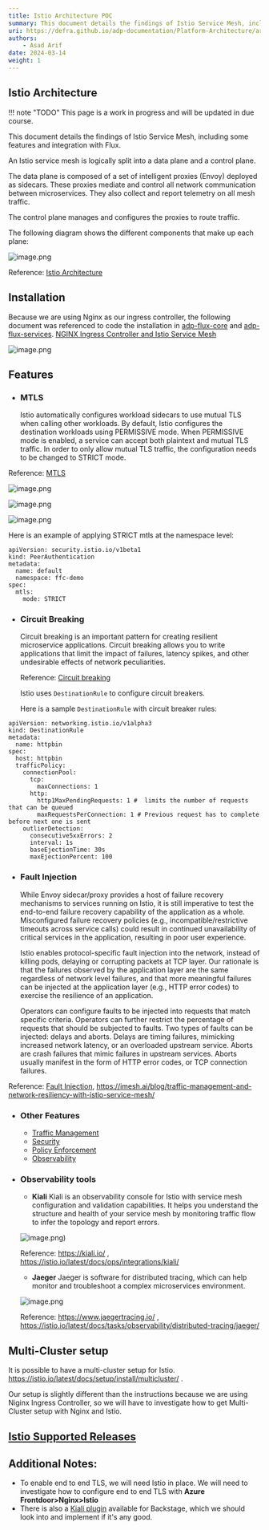 ```yaml
---
title: Istio Architecture POC
summary: This document details the findings of Istio Service Mesh, including some features and integration with Flux.   
uri: https://defra.github.io/adp-documentation/Platform-Architecture/architectural-components/istio-service-mesh-poc/
authors:
    - Asad Arif
date: 2024-03-14
weight: 1
---
```

## **Istio Architecture**

!!! note "TODO"
    This page is a work in progress and will be updated in due course.

This document details the findings of Istio Service Mesh, including some features and integration with Flux.

An Istio service mesh is logically split into a data plane and a control plane.

The data plane is composed of a set of intelligent proxies (Envoy) deployed as sidecars. These proxies mediate and control all network communication between microservices. They also collect and report telemetry on all mesh traffic.

The control plane manages and configures the proxies to route traffic.

The following diagram shows the different components that make up each plane:

![image.png](../../images/istio-architecture.png)

Reference: [Istio Architecture](https://istio.io/latest/docs/ops/deployment/architecture/)

## **Installation**

Because we are using Nginx as our ingress controller, the following document was referenced to code the installation in [adp-flux-core](https://github.com/DEFRA/adp-flux-core/compare/istio-poc?expand=1) and [adp-flux-services](https://github.com/DEFRA/adp-flux-services/compare/istio-poc?expand=1).
[NGINX Ingress Controller and Istio Service Mesh](https://docs.nginx.com/nginx-ingress-controller/tutorials/nginx-ingress-istio/)

![image.png](../../images/istio-installation.png)

## **Features**

- ### **MTLS**

  Istio automatically configures workload sidecars to use mutual TLS when calling other workloads. By default, Istio configures the destination workloads using PERMISSIVE mode. When PERMISSIVE mode is enabled, a service can accept both plaintext and mutual TLS traffic. In order to only allow mutual TLS traffic, the configuration needs to be changed to STRICT mode.

Reference: [MTLS](https://istio.io/latest/docs/tasks/security/authentication/mtls-migration/)

![image.png](../../images/istio-mutual-tls.png)

![image.png](../../images/istio-permissive-mtls.png)

![image.png](../../images/istio-strict-mtls.png)

Here is an example of applying STRICT mtls at the namespace level:

```
apiVersion: security.istio.io/v1beta1
kind: PeerAuthentication
metadata:
  name: default
  namespace: ffc-demo
spec:
  mtls:
    mode: STRICT
```

- ### **Circuit Breaking**

  Circuit breaking is an important pattern for creating resilient microservice applications. Circuit breaking allows you to write applications that limit the impact of failures, latency spikes, and other undesirable effects of network peculiarities.

  Reference: [Circuit breaking](https://istio.io/latest/docs/tasks/traffic-management/circuit-breaking/)

  Istio uses `DestinationRule` to configure circuit breakers.

  Here is a sample `DestinationRule` with circuit breaker rules:

```
apiVersion: networking.istio.io/v1alpha3
kind: DestinationRule
metadata:
  name: httpbin
spec:
  host: httpbin
  trafficPolicy:
    connectionPool:
      tcp:
        maxConnections: 1
      http:
        http1MaxPendingRequests: 1 #  limits the number of requests that can be queued
        maxRequestsPerConnection: 1 # Previous request has to complete before next one is sent
    outlierDetection:
      consecutive5xxErrors: 2
      interval: 1s
      baseEjectionTime: 30s
      maxEjectionPercent: 100
```

- ### **Fault Injection**

  While Envoy sidecar/proxy provides a host of failure recovery mechanisms to services running on Istio, it is still imperative to test the end-to-end failure recovery capability of the application as a whole. Misconfigured failure recovery policies (e.g., incompatible/restrictive timeouts across service calls) could result in continued unavailability of critical services in the application, resulting in poor user experience.

  Istio enables protocol-specific fault injection into the network, instead of killing pods, delaying or corrupting packets at TCP layer. Our rationale is that the failures observed by the application layer are the same regardless of network level failures, and that more meaningful failures can be injected at the application layer (e.g., HTTP error codes) to exercise the resilience of an application.

  Operators can configure faults to be injected into requests that match specific criteria. Operators can further restrict the percentage of requests that should be subjected to faults. Two types of faults can be injected: delays and aborts. Delays are timing failures, mimicking increased network latency, or an overloaded upstream service. Aborts are crash failures that mimic failures in upstream services. Aborts usually manifest in the form of HTTP error codes, or TCP connection failures.

Reference: [Fault Injection](https://istio.io/latest/docs/tasks/traffic-management/fault-injection/), https://imesh.ai/blog/traffic-management-and-network-resiliency-with-istio-service-mesh/

- ### **Other Features**


  - [Traffic Management](https://istio.io/latest/docs/tasks/traffic-management/)
  - [Security](https://istio.io/latest/docs/tasks/security/)
  - [Policy Enforcement](https://istio.io/latest/docs/tasks/policy-enforcement/)
  - [Observability](https://istio.io/latest/docs/tasks/observability/)
- ### **Observability tools**


  - **Kiali**
    Kiali is an observability console for Istio with service mesh configuration and validation capabilities. It helps you understand the structure and health of your service mesh by monitoring traffic flow to infer the topology and report errors.

  ![image.png](../../images/kaili.png))

  Reference: https://kiali.io/ , https://istio.io/latest/docs/ops/integrations/kiali/

  - **Jaeger**
    Jaeger is software for distributed tracing, which can help monitor and troubleshoot a complex microservices environment.

  ![image.png](../../images/jeegerui.png)

  Reference: https://www.jaegertracing.io/ , https://istio.io/latest/docs/tasks/observability/distributed-tracing/jaeger/

## **Multi-Cluster setup**

It is possible to have a multi-cluster setup for Istio.  https://istio.io/latest/docs/setup/install/multicluster/ .

Our setup is slightly different than the instructions because we are using Niginx Ingress Controller, so we will have to investigate how to get Multi-Cluster setup with Nginx and Istio.

## **[Istio Supported Releases](https://istio.io/latest/docs/releases/supported-releases/)**

## **Additional Notes:**

- To enable end to end TLS, we will need Istio in place.  We will need to investigate how to configure end to end TLS with **Azure Frontdoor>Nginx>Istio**
- There is also a [Kiali plugin](https://janus-idp.io/plugins/kiali/) available for Backstage, which we should look into and implement if it's any good.
